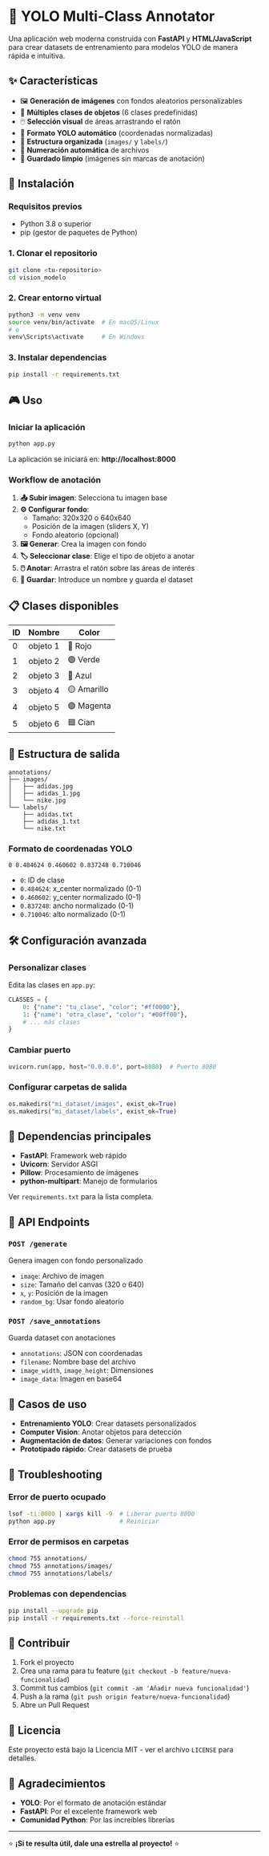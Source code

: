 # 🎯 YOLO Multi-Class Annotator

Una aplicación web moderna construida con **FastAPI** y **HTML/JavaScript** para crear datasets de entrenamiento para modelos YOLO de manera rápida e intuitiva.

## ✨ Características

- 🖼️ **Generación de imágenes** con fondos aleatorios personalizables
- 🎨 **Múltiples clases de objetos** (6 clases predefinidas)
- 🖱️ **Selección visual** de áreas arrastrando el ratón
- 📐 **Formato YOLO automático** (coordenadas normalizadas)
- 📁 **Estructura organizada** (`images/` y `labels/`)
- 🔢 **Numeración automática** de archivos
- 💾 **Guardado limpio** (imágenes sin marcas de anotación)

## 🚀 Instalación

### Requisitos previos
- Python 3.8 o superior
- pip (gestor de paquetes de Python)

### 1. Clonar el repositorio
```bash
git clone <tu-repositorio>
cd vision_modelo
```

### 2. Crear entorno virtual
```bash
python3 -m venv venv
source venv/bin/activate  # En macOS/Linux
# o
venv\Scripts\activate     # En Windows
```

### 3. Instalar dependencias
```bash
pip install -r requirements.txt
```

## 🎮 Uso

### Iniciar la aplicación
```bash
python app.py
```

La aplicación se iniciará en: **http://localhost:8000**

### Workflow de anotación

1. **📤 Subir imagen**: Selecciona tu imagen base
2. **⚙️ Configurar fondo**: 
   - Tamaño: 320x320 o 640x640
   - Posición de la imagen (sliders X, Y)
   - Fondo aleatorio (opcional)
3. **🖼️ Generar**: Crea la imagen con fondo
4. **🏷️ Seleccionar clase**: Elige el tipo de objeto a anotar
5. **🖱️ Anotar**: Arrastra el ratón sobre las áreas de interés
6. **💾 Guardar**: Introduce un nombre y guarda el dataset

## 📋 Clases disponibles

| ID | Nombre    | Color    |
|----|-----------|----------|
| 0  | objeto 1  | 🔴 Rojo   |
| 1  | objeto 2  | 🟢 Verde  |
| 2  | objeto 3  | 🔵 Azul   |
| 3  | objeto 4  | 🟡 Amarillo |
| 4  | objeto 5  | 🟣 Magenta |
| 5  | objeto 6  | 🟦 Cian   |

## 📁 Estructura de salida

```
annotations/
├── images/
│   ├── adidas.jpg
│   ├── adidas_1.jpg
│   └── nike.jpg
└── labels/
    ├── adidas.txt
    ├── adidas_1.txt
    └── nike.txt
```

### Formato de coordenadas YOLO
```
0 0.484624 0.460602 0.837248 0.710046
```
- `0`: ID de clase
- `0.484624`: x_center normalizado (0-1)
- `0.460602`: y_center normalizado (0-1)  
- `0.837248`: ancho normalizado (0-1)
- `0.710046`: alto normalizado (0-1)

## 🛠️ Configuración avanzada

### Personalizar clases
Edita las clases en `app.py`:
```python
CLASSES = {
    0: {"name": "tu_clase", "color": "#ff0000"},
    1: {"name": "otra_clase", "color": "#00ff00"},
    # ... más clases
}
```

### Cambiar puerto
```python
uvicorn.run(app, host="0.0.0.0", port=8080)  # Puerto 8080
```

### Configurar carpetas de salida
```python
os.makedirs("mi_dataset/images", exist_ok=True)
os.makedirs("mi_dataset/labels", exist_ok=True)
```

## 🧰 Dependencias principales

- **FastAPI**: Framework web rápido
- **Uvicorn**: Servidor ASGI
- **Pillow**: Procesamiento de imágenes
- **python-multipart**: Manejo de formularios

Ver `requirements.txt` para la lista completa.

## 📝 API Endpoints

### `POST /generate`
Genera imagen con fondo personalizado
- `image`: Archivo de imagen
- `size`: Tamaño del canvas (320 o 640)
- `x`, `y`: Posición de la imagen
- `random_bg`: Usar fondo aleatorio

### `POST /save_annotations`  
Guarda dataset con anotaciones
- `annotations`: JSON con coordenadas
- `filename`: Nombre base del archivo
- `image_width`, `image_height`: Dimensiones
- `image_data`: Imagen en base64

## 🎯 Casos de uso

- **Entrenamiento YOLO**: Crear datasets personalizados
- **Computer Vision**: Anotar objetos para detección  
- **Augmentación de datos**: Generar variaciones con fondos
- **Prototipado rápido**: Crear datasets de prueba

## 🐛 Troubleshooting

### Error de puerto ocupado
```bash
lsof -ti:8000 | xargs kill -9  # Liberar puerto 8000
python app.py                  # Reiniciar
```

### Error de permisos en carpetas
```bash
chmod 755 annotations/
chmod 755 annotations/images/
chmod 755 annotations/labels/
```

### Problemas con dependencias
```bash
pip install --upgrade pip
pip install -r requirements.txt --force-reinstall
```

## 🤝 Contribuir

1. Fork el proyecto
2. Crea una rama para tu feature (`git checkout -b feature/nueva-funcionalidad`)
3. Commit tus cambios (`git commit -am 'Añadir nueva funcionalidad'`)
4. Push a la rama (`git push origin feature/nueva-funcionalidad`)
5. Abre un Pull Request

## 📄 Licencia

Este proyecto está bajo la Licencia MIT - ver el archivo `LICENSE` para detalles.

## 🙏 Agradecimientos

- **YOLO**: Por el formato de anotación estándar
- **FastAPI**: Por el excelente framework web
- **Comunidad Python**: Por las increíbles librerías

---

⭐ **¡Si te resulta útil, dale una estrella al proyecto!** ⭐
